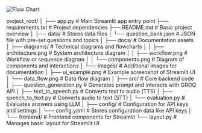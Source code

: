 ![Flow Chart](https://github.com/user-attachments/assets/a8c49b87-c87c-49b9-8a4f-8d2e9698291e)

project_root/
│
├── app.py                           # Main Streamlit app entry point
├── requirements.txt                 # Project dependencies
├── README.md                        # Basic project overview
│
├── data/                            # Stores data files
│   └── question_bank.json           # JSON file with pre-set questions and topics
│
├── docs/                            # Documentation assets
│   ├── diagrams/                    # Technical diagrams and flowcharts
│   │   ├── architecture.png         # System architecture diagram
│   │   ├── workflow.png             # Workflow or sequence diagram
│   │   └── components.png           # Diagram of components and interactions
│   └── images/                      # Additional images for documentation
│       ├── ui_example.png           # Example screenshot of Streamlit UI
│       └── data_flow.png            # Data flow diagram
│
├── src/                             # Core backend code
│   ├── question_generation.py       # Generates prompt and interacts with GROQ API
│   ├── text_to_speech.py            # Converts text to audio (TTS)
│   ├── speech_to_text.py            # Converts audio to text (STT)
│   └── evaluation.py                # Evaluates answers using LLM
│
├── config/                          # Configuration for API keys and settings
│   └── config.yaml                  # Stores configuration data like API keys
│
└── frontend/                        # Frontend components for Streamlit
    └── layout.py                    # Manages basic layout for Streamlit UI


